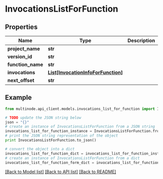 # InvocationsListForFunction


## Properties
Name | Type | Description | Notes
------------ | ------------- | ------------- | -------------
**project_name** | **str** |  | 
**version_id** | **str** |  | 
**function_name** | **str** |  | 
**invocations** | [**List[InvocationInfoForFunction]**](InvocationInfoForFunction.md) |  | 
**next_offset** | **str** |  | 

## Example

```python
from multinode.api_client.models.invocations_list_for_function import InvocationsListForFunction

# TODO update the JSON string below
json = "{}"
# create an instance of InvocationsListForFunction from a JSON string
invocations_list_for_function_instance = InvocationsListForFunction.from_json(json)
# print the JSON string representation of the object
print InvocationsListForFunction.to_json()

# convert the object into a dict
invocations_list_for_function_dict = invocations_list_for_function_instance.to_dict()
# create an instance of InvocationsListForFunction from a dict
invocations_list_for_function_form_dict = invocations_list_for_function.from_dict(invocations_list_for_function_dict)
```
[[Back to Model list]](../README.md#documentation-for-models) [[Back to API list]](../README.md#documentation-for-api-endpoints) [[Back to README]](../README.md)


